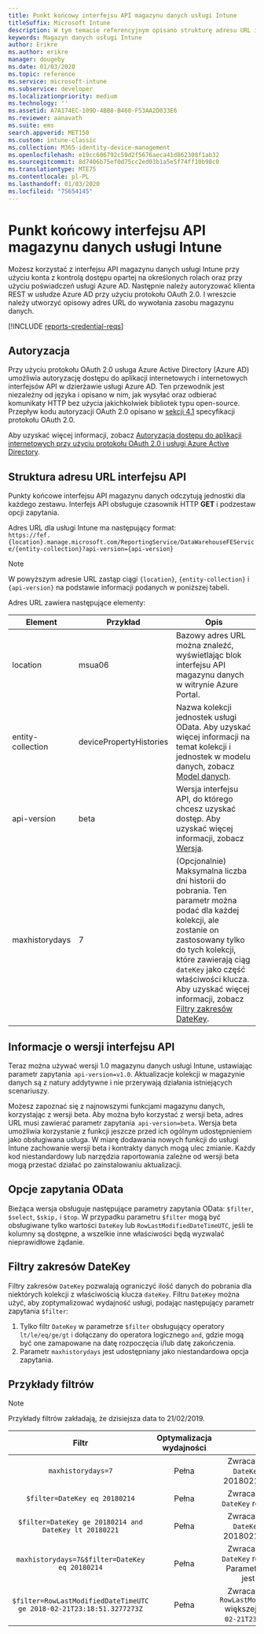 ```yaml
---
title: Punkt końcowy interfejsu API magazynu danych usługi Intune
titleSuffix: Microsoft Intune
description: W tym temacie referencyjnym opisano strukturę adresu URL interfejsu API magazynu danych usługi Microsoft Intune. Podano też przykłady filtrów.
keywords: Magazyn danych usługi Intune
author: Erikre
ms.author: erikre
manager: dougeby
ms.date: 01/03/2020
ms.topic: reference
ms.service: microsoft-intune
ms.subservice: developer
ms.localizationpriority: medium
ms.technology: ''
ms.assetid: A7A174EC-109D-4BB8-B460-F53AA2D033E6
ms.reviewer: aanavath
ms.suite: ems
search.appverid: MET150
ms.custom: intune-classic
ms.collection: M365-identity-device-management
ms.openlocfilehash: e19cc606792c59d2f5676aeca41d862308f1ab32
ms.sourcegitcommit: 8d7406b75ef0d75cc2ed03b1a5e5f74ff10b98c0
ms.translationtype: MTE75
ms.contentlocale: pl-PL
ms.lasthandoff: 01/03/2020
ms.locfileid: "75654145"
---
```

# <a name="intune-data-warehouse-api-endpoint"></a>Punkt końcowy interfejsu API magazynu danych usługi Intune

Możesz korzystać z interfejsu API magazynu danych usługi Intune przy użyciu konta z kontrolą dostępu opartej na określonych rolach oraz przy użyciu poświadczeń usługi Azure AD. Następnie należy autoryzować klienta REST w usłudze Azure AD przy użyciu protokołu OAuth 2.0. I wreszcie należy utworzyć opisowy adres URL do wywołania zasobu magazynu danych.

[!INCLUDE [reports-credential-reqs](../includes/reports-credential-reqs.md)]

## <a name="authorization"></a>Autoryzacja

Przy użyciu protokołu OAuth 2.0 usługa Azure Active Directory (Azure AD) umożliwia autoryzację dostępu do aplikacji internetowych i internetowych interfejsów API w dzierżawie usługi Azure AD. Ten przewodnik jest niezależny od języka i opisano w nim, jak wysyłać oraz odbierać komunikaty HTTP bez użycia jakichkolwiek bibliotek typu open-source. Przepływ kodu autoryzacji OAuth 2.0 opisano w [sekcji 4.1](https://tools.ietf.org/html/rfc6749#section-4.1) specyfikacji protokołu OAuth 2.0.

Aby uzyskać więcej informacji, zobacz [Autoryzacja dostępu do aplikacji internetowych przy użyciu protokołu OAuth 2.0 i usługi Azure Active Directory](https://docs.microsoft.com/azure/active-directory/develop/active-directory-protocols-oauth-code).

## <a name="api-url-structure"></a>Struktura adresu URL interfejsu API

Punkty końcowe interfejsu API magazynu danych odczytują jednostki dla każdego zestawu. Interfejs API obsługuje czasownik HTTP **GET** i podzestaw opcji zapytania.

Adres URL dla usługi Intune ma następujący format:  
`https://fef.{location}.manage.microsoft.com/ReportingService/DataWarehouseFEService/{entity-collection}?api-version={api-version}`

> [!NOTE]
> W powyższym adresie URL zastąp ciągi `{location}`, `{entity-collection}` i `{api-version}` na podstawie informacji podanych w poniższej tabeli.

Adres URL zawiera następujące elementy:

| Element | Przykład | Opis |
|-------------------|------------|--------------------------------------------------------------------------------------------------------------------|
| location | msua06 | Bazowy adres URL można znaleźć, wyświetlając blok interfejsu API magazynu danych w witrynie Azure Portal. |
| entity-collection | devicePropertyHistories | Nazwa kolekcji jednostek usługi OData. Aby uzyskać więcej informacji na temat kolekcji i jednostek w modelu danych, zobacz [Model danych](reports-ref-data-model.md). |
| api-version | beta | Wersja interfejsu API, do którego chcesz uzyskać dostęp. Aby uzyskać więcej informacji, zobacz [Wersja](reports-api-url.md#api-version-information). |
| maxhistorydays | 7 | (Opcjonalnie) Maksymalna liczba dni historii do pobrania. Ten parametr można podać dla każdej kolekcji, ale zostanie on zastosowany tylko do tych kolekcji, które zawierają ciąg `dateKey` jako część właściwości klucza. Aby uzyskać więcej informacji, zobacz [Filtry zakresów DateKey](reports-api-url.md#datekey-range-filters). |

## <a name="api-version-information"></a>Informacje o wersji interfejsu API

Teraz można używać wersji 1.0 magazynu danych usługi Intune, ustawiając parametr zapytania  `api-version=v1.0`. Aktualizacje kolekcji w magazynie danych są z natury addytywne i nie przerywają działania istniejących scenariuszy.

Możesz zapoznać się z najnowszymi funkcjami magazynu danych, korzystając z wersji beta. Aby można było korzystać z wersji beta, adres URL musi zawierać parametr zapytania  `api-version=beta`. Wersja beta umożliwia korzystanie z funkcji jeszcze przed ich ogólnym udostępnieniem jako obsługiwana usługa. W miarę dodawania nowych funkcji do usługi Intune zachowanie wersji beta i kontrakty danych mogą ulec zmianie. Każdy kod niestandardowy lub narzędzia raportowania zależne od wersji beta mogą przestać działać po zainstalowaniu aktualizacji.

## <a name="odata-query-options"></a>Opcje zapytania OData

Bieżąca wersja obsługuje następujące parametry zapytania OData: `$filter`, `$select`, `$skip,` i `$top`. W przypadku parametru `$filter` mogą być obsługiwane tylko wartości `DateKey` lub `RowLastModifiedDateTimeUTC`, jeśli te kolumny są dostępne, a wszelkie inne właściwości będą wyzwalać nieprawidłowe żądanie.

## <a name="datekey-range-filters"></a>Filtry zakresów DateKey

Filtry zakresów `DateKey` pozwalają ograniczyć ilość danych do pobrania dla niektórych kolekcji z właściwością klucza `dateKey`. Filtru `DateKey` można użyć, aby zoptymalizować wydajność usługi, podając następujący parametr zapytania `$filter`:

1. Tylko filtr `DateKey` w parametrze `$filter` obsługujący operatory `lt/le/eq/ge/gt` i dołączany do operatora logicznego `and`, gdzie mogą być one zamapowane na datę rozpoczęcia i/lub datę zakończenia.
2. Parametr `maxhistorydays` jest udostępniany jako niestandardowa opcja zapytania.<br>

## <a name="filter-examples"></a>Przykłady filtrów

> [!NOTE]
> Przykłady filtrów zakładają, że dzisiejsza data to 21/02/2019.

|                             Filtr                             |           Optymalizacja wydajności           |                                          Opis                                          |
|:--------------------------------------------------------------:|:--------------------------------------------:|:---------------------------------------------------------------------------------------------:|
|    `maxhistorydays=7`                                            |    Pełna                                      |    Zwraca dane o wartości `DateKey` z zakresu od 20180214 do 20180221.                                     |
|    `$filter=DateKey eq 20180214`                                 |    Pełna                                      |    Zwraca dane o wartości `DateKey` równej 20180214.                                                    |
|    `$filter=DateKey ge 20180214 and DateKey lt 20180221`         |    Pełna                                      |    Zwraca dane o wartości `DateKey` z zakresu od 20180214 do 20180220.                                     |
|    `maxhistorydays=7&$filter=DateKey eq 20180214`                |    Pełna                                      |    Zwraca dane o wartości `DateKey` równej 20180214. Parametr `maxhistorydays` jest ignorowany.                            |
|    `$filter=RowLastModifiedDateTimeUTC ge 2018-02-21T23:18:51.3277273Z`                                |    Pełna                                       |    Zwraca dane o wartości `RowLastModifiedDateTimeUTC` większej lub równej `2018-02-21T23:18:51.3277273Z`.                             |
